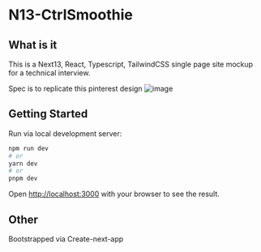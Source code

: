 # N13-CtrlSmoothie

## What is it

This is a Next13, React, Typescript, TailwindCSS single page site mockup for a technical interview.

Spec is to replicate this pinterest design
![image](https://meng.s-ul.eu/N0yQWrgO)

## Getting Started

Run via local development server:

```bash
npm run dev
# or
yarn dev
# or
pnpm dev
```

Open [http://localhost:3000](http://localhost:3000) with your browser to see the result.

## Other

Bootstrapped via Create-next-app
